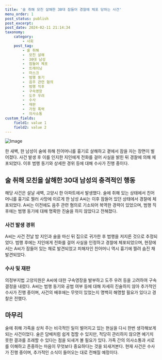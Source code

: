 ```yaml
---
title: '술 취해 모친 살해한 30대 잠들어 경찰에 체포 당하는 사건'
menu_order: 1
post_status: publish
post_excerpt: 
post_date: 2024-02-11 21:14:34
taxonomy:
    category:
        - 사회
    post_tag:
        - 술 취해
        -  모친 살해
        -  30대 남성
        -  잠들어 체포
        -  트레이닝
        -  마스크
        -  범행 동기
        -  음주 관련 혐의
        -  범행 직후
        -  구속영장
        -  도주 우려
        -  수사
        -  재판
        -  가정 폭력
        -  의사소통
custom_fields:
    field1: value 1
    field2: value 2
---
```


![Image](https://imgnews.pstatic.net/image/018/2024/02/11/0005671485_001_20240211174901038.jpg?type=w647)

한 새벽, 한 남성이 술에 취해 친어머니를 흉기로 살해하고 곁에서 잠을 자는 장면이 벌어졌다. 사건 발생 후 이를 인지한 지인에게 전화를 걸어 사실을 밝힌 뒤 경찰에 의해 체포되었다. 이후 범행 동기와 상세한 경위 등에 대해 수사가 진행 중이다.
## 술 취해 모친을 살해한 30대 남성의 충격적인 행동
해당 사건은 설날 새벽, 고양시 한 아파트에서 발생했다. 술에 취해 있는 상태에서 친어머니를 흉기로 찔러 사망에 이르게 한 남성 A씨는 이후 잠들어 있던 상태에서 경찰에 체포되었다. A씨는 이전에도 음주 관련 혐의로 기소되어 복역한 경력이 있었으며, 범행 직후에는 범행 동기에 대해 명확한 진술을 하지 않았다고 전해졌다.
### 사건 발생 경위
A씨는 사건 전날 밤 지인과 술을 마신 뒤 집으로 귀가한 후 범행을 저지른 것으로 추정되었다. 범행 후에는 지인에게 전화를 걸어 사실을 인정하고 경찰에 체포되었으며, 현장에서는 A씨가 잠들어 있는 채로 발견되었고 피해자인 친어머니 역시 흉기에 찔려 숨진 채 발견되었다.
### 수사 및 재판
의정부지법 고양지원은 A씨에 대한 구속영장을 발부하고 도주 우려 등을 고려하여 구속 결정을 내렸다. A씨는 범행 동기와 공범 여부 등에 대해 자세히 진술하지 않아 추가적인 수사가 진행 중이며, 사건의 배후에는 무엇이 있었는지 명백히 해명할 필요가 있다고 경찰은 전했다.
## 마무리
술에 취해 가족을 상처 주는 비극적인 일이 벌어지고 있는 현실을 다시 한번 생각해보게 되는 사건이었다. 술은 담배처럼 쉽게 접할 수 있지만, 적당히 관리하지 않으면 예기치 못한 결과를 초래할 수 있다는 점을 되새겨 볼 필요가 있다. 가족 간의 의사소통과 서로를 이해하고 존중하는 마음이 무엇보다 중요하다는 것을 되새겨본다. 현재 사건은 수사가 진행 중이며, 추가적인 소식이 들어오는 대로 전해질 예정이다.
